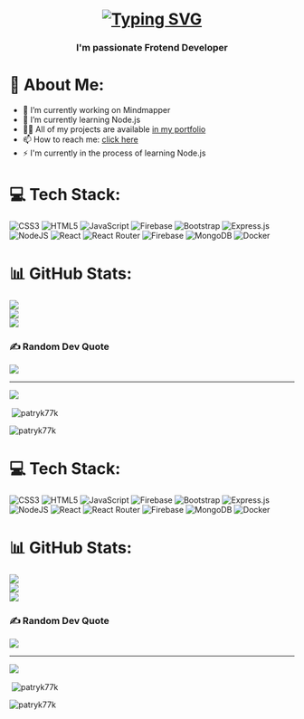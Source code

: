 <h1 align="center">
<a href="https://git.io/typing-svg"><img src="https://readme-typing-svg.demolab.com?font=Fira+Code&size=24&duration=5000&pause=500&center=true&vCenter=true&random=false&width=458&height=67&lines=Hi+%F0%9F%91%8B%2C+I'm+Patryk" alt="Typing SVG" /></a>
</h1>
<h3 align="center">I'm passionate Frotend Developer</h3>

<h1>💫 About Me:</h1>
<ul>
    <li>🔭 I’m currently working on Mindmapper</li>
    <li>🌱 I’m currently learning Node.js</li>
    <li>👨‍💻 All of my projects are available <a href="https://kardach.onrender.com">in my portfolio</a></li>
    <li>📫 How to reach me: <a href="mailto:patryk77.k@gmail.com">click here</a></li>
    <li>⚡ I'm currently in the process of learning Node.js</li>
</ul>


# 💻 Tech Stack:
![CSS3](https://img.shields.io/badge/css3-%231572B6.svg?style=for-the-badge&logo=css3&logoColor=white) ![HTML5](https://img.shields.io/badge/html5-%23E34F26.svg?style=for-the-badge&logo=html5&logoColor=white) ![JavaScript](https://img.shields.io/badge/javascript-%23323330.svg?style=for-the-badge&logo=javascript&logoColor=%23F7DF1E) ![Firebase](https://img.shields.io/badge/firebase-%23039BE5.svg?style=for-the-badge&logo=firebase) ![Bootstrap](https://img.shields.io/badge/bootstrap-%238511FA.svg?style=for-the-badge&logo=bootstrap&logoColor=white) ![Express.js](https://img.shields.io/badge/express.js-%23404d59.svg?style=for-the-badge&logo=express&logoColor=%2361DAFB) ![NodeJS](https://img.shields.io/badge/node.js-6DA55F?style=for-the-badge&logo=node.js&logoColor=white) ![React](https://img.shields.io/badge/react-%2320232a.svg?style=for-the-badge&logo=react&logoColor=%2361DAFB) ![React Router](https://img.shields.io/badge/React_Router-CA4245?style=for-the-badge&logo=react-router&logoColor=white) ![Firebase](https://img.shields.io/badge/Firebase-039BE5?style=for-the-badge&logo=Firebase&logoColor=white) ![MongoDB](https://img.shields.io/badge/MongoDB-%234ea94b.svg?style=for-the-badge&logo=mongodb&logoColor=white) ![Docker](https://img.shields.io/badge/docker-%230db7ed.svg?style=for-the-badge&logo=docker&logoColor=white)
# 📊 GitHub Stats:
![](https://github-readme-stats.vercel.app/api?username=patryk77k&theme=dark&hide_border=false&include_all_commits=false&count_private=false)<br/>
![](https://github-readme-streak-stats.herokuapp.com/?user=patryk77k&theme=dark&hide_border=false)<br/>
![](https://github-readme-stats.vercel.app/api/top-langs/?username=patryk77k&theme=dark&hide_border=false&include_all_commits=false&count_private=false&layout=compact)

### ✍️ Random Dev Quote
![](https://quotes-github-readme.vercel.app/api?type=horizontal&theme=radical)

---
[![](https://visitcount.itsvg.in/api?id=patryk77k&icon=0&color=0)](https://visitcount.itsvg.in)

<!-- Proudly created with GPRM ( https://gprm.itsvg.in ) -->

<p>&nbsp;<img align="center" src="https://github-readme-stats.vercel.app/api?username=patryk77k&show_icons=true&locale=en" alt="patryk77k" /></p>

<p><img align="center" src="https://github-readme-streak-stats.herokuapp.com/?user=patryk77k&" alt="patryk77k" /></p>



# 💻 Tech Stack:
![CSS3](https://img.shields.io/badge/css3-%231572B6.svg?style=for-the-badge&logo=css3&logoColor=white) ![HTML5](https://img.shields.io/badge/html5-%23E34F26.svg?style=for-the-badge&logo=html5&logoColor=white) ![JavaScript](https://img.shields.io/badge/javascript-%23323330.svg?style=for-the-badge&logo=javascript&logoColor=%23F7DF1E) ![Firebase](https://img.shields.io/badge/firebase-%23039BE5.svg?style=for-the-badge&logo=firebase) ![Bootstrap](https://img.shields.io/badge/bootstrap-%238511FA.svg?style=for-the-badge&logo=bootstrap&logoColor=white) ![Express.js](https://img.shields.io/badge/express.js-%23404d59.svg?style=for-the-badge&logo=express&logoColor=%2361DAFB) ![NodeJS](https://img.shields.io/badge/node.js-6DA55F?style=for-the-badge&logo=node.js&logoColor=white) ![React](https://img.shields.io/badge/react-%2320232a.svg?style=for-the-badge&logo=react&logoColor=%2361DAFB) ![React Router](https://img.shields.io/badge/React_Router-CA4245?style=for-the-badge&logo=react-router&logoColor=white) ![Firebase](https://img.shields.io/badge/Firebase-039BE5?style=for-the-badge&logo=Firebase&logoColor=white) ![MongoDB](https://img.shields.io/badge/MongoDB-%234ea94b.svg?style=for-the-badge&logo=mongodb&logoColor=white) ![Docker](https://img.shields.io/badge/docker-%230db7ed.svg?style=for-the-badge&logo=docker&logoColor=white)
# 📊 GitHub Stats:
![](https://github-readme-stats.vercel.app/api?username=patryk77k&theme=dark&hide_border=false&include_all_commits=false&count_private=false)<br/>
![](https://github-readme-streak-stats.herokuapp.com/?user=patryk77k&theme=dark&hide_border=false)<br/>
![](https://github-readme-stats.vercel.app/api/top-langs/?username=patryk77k&theme=dark&hide_border=false&include_all_commits=false&count_private=false&layout=compact)

### ✍️ Random Dev Quote
![](https://quotes-github-readme.vercel.app/api?type=horizontal&theme=radical)

---
[![](https://visitcount.itsvg.in/api?id=patryk77k&icon=0&color=0)](https://visitcount.itsvg.in)

<!-- Proudly created with GPRM ( https://gprm.itsvg.in ) -->

<p>&nbsp;<img align="center" src="https://github-readme-stats.vercel.app/api?username=patryk77k&show_icons=true&locale=en" alt="patryk77k" /></p>

<p><img align="center" src="https://github-readme-streak-stats.herokuapp.com/?user=patryk77k&" alt="patryk77k" /></p>

